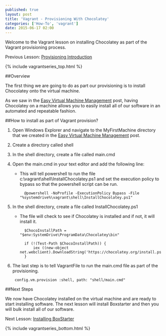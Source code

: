 ```yaml
---
published: true
layout: post
title: 'Vagrant - Provisioning With Chocolatey'
categories: ['How-To', 'vagrant']
date: 2015-06-17 02:00
---
```

Welcome to the Vagrant lesson on installing Chocolatey as part of the Vagrant provisioning process.

Previous Lesson: [Provisioning Introduction]({{site.url}}/vagrant-provisioning-intro)

{% include vagrantseries_top.html %}


##Overview

The first thing we are going to do as part our provisioning is to install Chocolatey onto the virtual machine. 

As we saw in the [Easy Virtual Machine Management]({{site.url}}/vagrant-overview/) post, having Chocolatey on a machine allows you to easily install all of our software in an automated and repeatable fashion.

##How to install as part of Vagrant provision?

1. Open Windows Explorer and navigate to the MyFirstMachine directory that we created in the [Easy Virtual Machine Management]({{site.url}}/vagrant-overview/) post.
1. Create a directory called shell
1. In the shell directory, create a file called main.cmd
1. Open the main.cmd in your text editor and add the following line:
	* This will tell powershell to run the file c:\vagrant\shell\InstallChocolatey.ps1 and set the execution policy to bypass so that the powershell script can be run.  

			@powershell -NoProfile -ExecutionPolicy Bypass -File "%systemdrive%\vagrant\shell\InstallChocolatey.ps1"
	 
1. In the shell directory, create a file called InstallChocolatey.ps1
	* The file will check to see if Chocolatey is installed and if not, it will install it.
	 
			$ChocoInstallPath = "$env:SystemDrive\ProgramData\Chocolatey\bin"
						
			if (!(Test-Path $ChocoInstallPath)) {
			    iex ((new-object net.webclient).DownloadString('https://chocolatey.org/install.ps1'))
			}

1. The last step is to tell VagrantFile to run the main.cmd file as part of the provisioning.
  	
	  	config.vm.provision :shell, path: "shell/main.cmd"

##Next Steps

We now have Chocolatey installed on the virtual machine and are ready to start installing software.  The next lesson will install Boxstarter and then you will bulk install all of our software.   

Next Lesson: [Installing BoxStarter]({{site.url}}/vagrant-installing-boxstarter)

{% include vagrantseries_bottom.html %}
